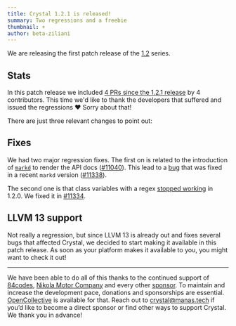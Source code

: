 ```yaml
---
title: Crystal 1.2.1 is released!
summary: Two regressions and a freebie
thumbnail: +
author: beta-ziliani
---
```


We are releasing the first patch release of the [1.2](https://crystal-lang.org/2021/10/14/1.2.0-released.html) series.

## Stats

In this patch release we included [4 PRs since the 1.2.1 release](https://github.com/crystal-lang/crystal/pulls?q=is%3Apr+milestone%3A1.2.1) by 4 contributors. This time we'd like to thank the developers that suffered and issued the regressions ❤️ Sorry about that!

There are just three relevant changes to point out:

## Fixes

We had two major regression fixes. The first on is related to the introduction of [`markd`](https://github.com/icyleaf/markd/) to render the API docs ([#11040](https://github.com/crystal-lang/crystal/pull/11040)). This lead to a [bug](https://github.com/crystal-lang/crystal/issues/11323) that was fixed in a recent `markd` version ([#11338](https://github.com/crystal-lang/crystal/pull/11338)).

The second one is that class variables with a regex [stopped working](https://github.com/crystal-lang/crystal/issues/11318) in 1.2.0. We fixed it in [#11334](https://github.com/crystal-lang/crystal/pull/11334).

## LLVM 13 support

Not really a regression, but since LLVM 13 is already out and fixes several bugs that affected Crystal, we decided to start making it available in this patch release. As soon as your platform makes it available to you, you might want to check it out!

---
We have been able to do all of this thanks to the continued support of [84codes](https://www.84codes.com/), [Nikola Motor Company](https://nikolamotor.com/) and every other [sponsor](/sponsors). To maintain and increase the development pace, donations and sponsorships are essential. [OpenCollective](https://opencollective.com/crystal-lang) is available for that. Reach out to [crystal@manas.tech](mailto:crystal@manas.tech) if you’d like to become a direct sponsor or find other ways to support Crystal. We thank you in advance!
